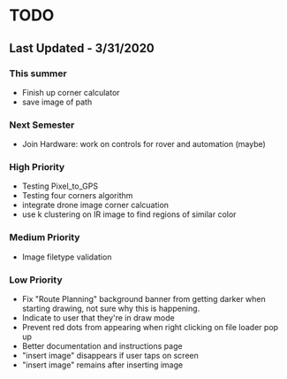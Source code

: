 # TODO
## Last Updated - 3/31/2020

### This summer 
- Finish up corner calculator 
- save image of path

### Next Semester
- Join Hardware: work on controls for rover and automation (maybe)

### High Priority
- Testing Pixel_to_GPS 
- Testing four corners algorithm
- integrate drone image corner calcuation
- use k clustering on IR image to find regions of similar color

### Medium Priority
- Image filetype validation


### Low Priority
- Fix "Route Planning" background banner from getting darker when starting drawing, not sure why this is happening.
- Indicate to user that they're in draw mode
- Prevent red dots from appearing when right clicking on file loader pop up
- Better documentation and instructions page
- "insert image" disappears if user taps on screen
- "insert image" remains after inserting image 